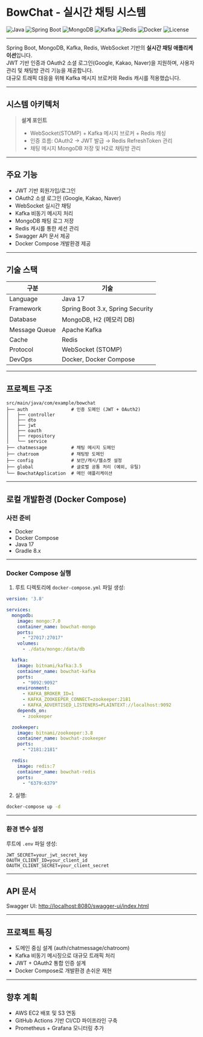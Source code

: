 
# BowChat - 실시간 채팅 시스템

![Java](https://img.shields.io/badge/Java-17-007396?logo=java&logoColor=white)
![Spring Boot](https://img.shields.io/badge/Spring%20Boot-3.x-6DB33F?logo=springboot)
![MongoDB](https://img.shields.io/badge/MongoDB-7.0-47A248?logo=mongodb)
![Kafka](https://img.shields.io/badge/Kafka-3.x-231F20?logo=apachekafka)
![Redis](https://img.shields.io/badge/Redis-7.x-DC382D?logo=redis)
![Docker](https://img.shields.io/badge/Docker-20.10-2496ED?logo=docker)
![License](https://img.shields.io/badge/license-MIT-green)

---

Spring Boot, MongoDB, Kafka, Redis, WebSocket 기반의 **실시간 채팅 애플리케이션**입니다.  
JWT 기반 인증과 OAuth2 소셜 로그인(Google, Kakao, Naver)을 지원하며, 사용자 관리 및 채팅방 관리 기능을 제공합니다.  
대규모 트래픽 대응을 위해 Kafka 메시지 브로커와 Redis 캐시를 적용했습니다.

---

## 시스템 아키텍처


> **설계 포인트**
> - WebSocket(STOMP) + Kafka 메시지 브로커 + Redis 캐싱
> - 인증 흐름: OAuth2 → JWT 발급 → Redis RefreshToken 관리
> - 채팅 메시지 MongoDB 저장 및 H2로 채팅방 관리

---

## 주요 기능

- JWT 기반 회원가입/로그인
- OAuth2 소셜 로그인 (Google, Kakao, Naver)
- WebSocket 실시간 채팅
- Kafka 비동기 메시지 처리
- MongoDB 채팅 로그 저장
- Redis 캐시를 통한 세션 관리
- Swagger API 문서 제공
- Docker Compose 개발환경 제공

---

## 기술 스택

| 구분          | 기술                          |
|---------------|---------------------------------|
| Language      | Java 17                        |
| Framework     | Spring Boot 3.x, Spring Security|
| Database      | MongoDB, H2 (메모리 DB)        |
| Message Queue | Apache Kafka                   |
| Cache         | Redis                          |
| Protocol      | WebSocket (STOMP)              |
| DevOps        | Docker, Docker Compose         |

---

## 프로젝트 구조

```
src/main/java/com/example/bowchat
├── auth                # 인증 도메인 (JWT + OAuth2)
│   ├── controller
│   ├── dto
│   ├── jwt
│   ├── oauth
│   ├── repository
│   └── service
├── chatmessage         # 채팅 메시지 도메인
├── chatroom            # 채팅방 도메인
├── config              # 보안/캐시/웹소켓 설정
├── global              # 글로벌 공통 처리 (예외, 유틸)
└── BowchatApplication  # 메인 애플리케이션
```

---

## 로컬 개발환경 (Docker Compose)

### 사전 준비
- Docker
- Docker Compose
- Java 17
- Gradle 8.x

---

### Docker Compose 실행

1. 루트 디렉토리에 `docker-compose.yml` 파일 생성:
```yaml
version: '3.8'

services:
  mongodb:
    image: mongo:7.0
    container_name: bowchat-mongo
    ports:
      - "27017:27017"
    volumes:
      - ./data/mongo:/data/db

  kafka:
    image: bitnami/kafka:3.5
    container_name: bowchat-kafka
    ports:
      - "9092:9092"
    environment:
      - KAFKA_BROKER_ID=1
      - KAFKA_ZOOKEEPER_CONNECT=zookeeper:2181
      - KAFKA_ADVERTISED_LISTENERS=PLAINTEXT://localhost:9092
    depends_on:
      - zookeeper

  zookeeper:
    image: bitnami/zookeeper:3.8
    container_name: bowchat-zookeeper
    ports:
      - "2181:2181"

  redis:
    image: redis:7
    container_name: bowchat-redis
    ports:
      - "6379:6379"
```

2. 실행:
```bash
docker-compose up -d
```

---

### 환경 변수 설정
루트에 `.env` 파일 생성:
```
JWT_SECRET=your_jwt_secret_key
OAUTH_CLIENT_ID=your_client_id
OAUTH_CLIENT_SECRET=your_client_secret
```

---

## API 문서
Swagger UI: [http://localhost:8080/swagger-ui/index.html](http://localhost:8080/swagger-ui/index.html)

---

## 프로젝트 특징
- 도메인 중심 설계 (auth/chatmessage/chatroom)
- Kafka 비동기 메시징으로 대규모 트래픽 처리
- JWT + OAuth2 통합 인증 설계
- Docker Compose로 개발환경 손쉬운 재현

---

## 향후 계획
- AWS EC2 배포 및 S3 연동
- GitHub Actions 기반 CI/CD 파이프라인 구축
- Prometheus + Grafana 모니터링 추가
